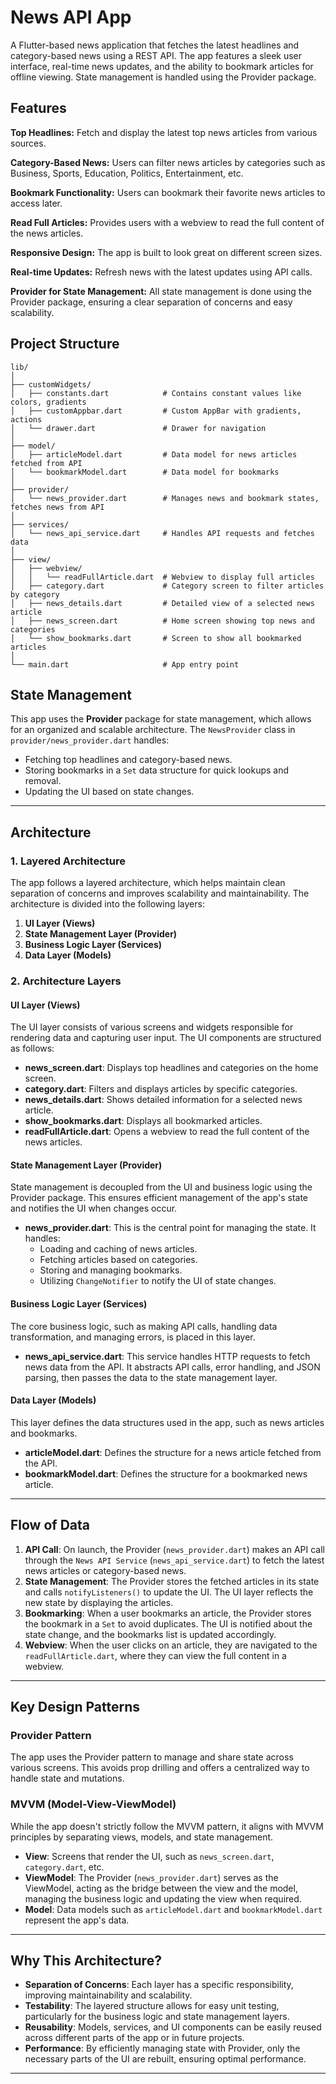 # News API App
A Flutter-based news application that fetches the latest headlines and category-based news using a REST API. The app features a sleek user interface, real-time news updates, and the ability to bookmark articles for offline viewing. State management is handled using the Provider package.

## Features

<b>Top Headlines:</b> Fetch and display the latest top news articles from various sources.

<b>Category-Based News:</b> Users can filter news articles by categories such as Business, Sports, Education, Politics, Entertainment, etc.

<b>Bookmark Functionality:</b> Users can bookmark their favorite news articles to access later.

<b>Read Full Articles:</b> Provides users with a webview to read the full content of the news articles.

<b>Responsive Design:</b> The app is built to look great on different screen sizes.

<b>Real-time Updates:</b> Refresh news with the latest updates using API calls.

<b>Provider for State Management:</b> All state management is done using the Provider package, ensuring a clear separation of concerns and easy scalability.

## Project Structure

```
lib/
│
├── customWidgets/
│   ├── constants.dart            # Contains constant values like colors, gradients
│   ├── customAppbar.dart         # Custom AppBar with gradients, actions
│   └── drawer.dart               # Drawer for navigation
│
├── model/
│   ├── articleModel.dart         # Data model for news articles fetched from API
│   └── bookmarkModel.dart        # Data model for bookmarks
│
├── provider/
│   └── news_provider.dart        # Manages news and bookmark states, fetches news from API
│
├── services/
│   └── news_api_service.dart     # Handles API requests and fetches data
│
├── view/
│   ├── webview/
│   │   └── readFullArticle.dart  # Webview to display full articles
│   ├── category.dart             # Category screen to filter articles by category
│   ├── news_details.dart         # Detailed view of a selected news article
│   ├── news_screen.dart          # Home screen showing top news and categories
│   └── show_bookmarks.dart       # Screen to show all bookmarked articles
│
└── main.dart                     # App entry point
```

## State Management

This app uses the **Provider** package for state management, which allows for an organized and scalable architecture. The `NewsProvider` class in `provider/news_provider.dart` handles:

- Fetching top headlines and category-based news.
- Storing bookmarks in a `Set` data structure for quick lookups and removal.
- Updating the UI based on state changes.

---

## Architecture

### 1. Layered Architecture

The app follows a layered architecture, which helps maintain clean separation of concerns and improves scalability and maintainability. The architecture is divided into the following layers:

1. **UI Layer (Views)**
2. **State Management Layer (Provider)**
3. **Business Logic Layer (Services)**
4. **Data Layer (Models)**

### 2. Architecture Layers

#### UI Layer (Views)
The UI layer consists of various screens and widgets responsible for rendering data and capturing user input. The UI components are structured as follows:

- **news_screen.dart**: Displays top headlines and categories on the home screen.
- **category.dart**: Filters and displays articles by specific categories.
- **news_details.dart**: Shows detailed information for a selected news article.
- **show_bookmarks.dart**: Displays all bookmarked articles.
- **readFullArticle.dart**: Opens a webview to read the full content of the news articles.

#### State Management Layer (Provider)
State management is decoupled from the UI and business logic using the Provider package. This ensures efficient management of the app's state and notifies the UI when changes occur.

- **news_provider.dart**: This is the central point for managing the state. It handles:
  - Loading and caching of news articles.
  - Fetching articles based on categories.
  - Storing and managing bookmarks.
  - Utilizing `ChangeNotifier` to notify the UI of state changes.

#### Business Logic Layer (Services)
The core business logic, such as making API calls, handling data transformation, and managing errors, is placed in this layer.

- **news_api_service.dart**: This service handles HTTP requests to fetch news data from the API. It abstracts API calls, error handling, and JSON parsing, then passes the data to the state management layer.

#### Data Layer (Models)
This layer defines the data structures used in the app, such as news articles and bookmarks.

- **articleModel.dart**: Defines the structure for a news article fetched from the API.
- **bookmarkModel.dart**: Defines the structure for a bookmarked news article.

---

## Flow of Data

1. **API Call**: On launch, the Provider (`news_provider.dart`) makes an API call through the `News API Service` (`news_api_service.dart`) to fetch the latest news articles or category-based news.
2. **State Management**: The Provider stores the fetched articles in its state and calls `notifyListeners()` to update the UI. The UI layer reflects the new state by displaying the articles.
3. **Bookmarking**: When a user bookmarks an article, the Provider stores the bookmark in a `Set` to avoid duplicates. The UI is notified about the state change, and the bookmarks list is updated accordingly.
4. **Webview**: When the user clicks on an article, they are navigated to the `readFullArticle.dart`, where they can view the full content in a webview.

---

## Key Design Patterns

### Provider Pattern
The app uses the Provider pattern to manage and share state across various screens. This avoids prop drilling and offers a centralized way to handle state and mutations.

### MVVM (Model-View-ViewModel)
While the app doesn't strictly follow the MVVM pattern, it aligns with MVVM principles by separating views, models, and state management.

- **View**: Screens that render the UI, such as `news_screen.dart`, `category.dart`, etc.
- **ViewModel**: The Provider (`news_provider.dart`) serves as the ViewModel, acting as the bridge between the view and the model, managing the business logic and updating the view when required.
- **Model**: Data models such as `articleModel.dart` and `bookmarkModel.dart` represent the app's data.

---

## Why This Architecture?

- **Separation of Concerns**: Each layer has a specific responsibility, improving maintainability and scalability.
- **Testability**: The layered structure allows for easy unit testing, particularly for the business logic and state management layers.
- **Reusability**: Models, services, and UI components can be easily reused across different parts of the app or in future projects.
- **Performance**: By efficiently managing state with Provider, only the necessary parts of the UI are rebuilt, ensuring optimal performance.

---
